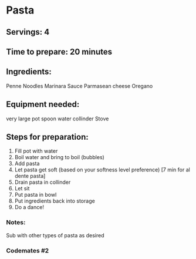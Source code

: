 # Pasta

## Servings: 4

## Time to prepare: 20 minutes

## Ingredients:
Penne Noodles
Marinara Sauce
Parmasean cheese
Oregano


## Equipment needed:
very large pot
spoon
water
collinder 
Stove


## Steps for preparation:
1. Fill pot with water
2. Boil water and bring to boil (bubbles)
3. Add pasta
4. Let pasta get soft (based on your softness level preference) [7 min for al dente pasta]
5. Drain pasta in collinder
6. Let sit
7. Put pasta in bowl
8. Put ingredients back into storage
9. Do a dance!

### Notes:
Sub with other types of pasta as desired

### Codemates #2
